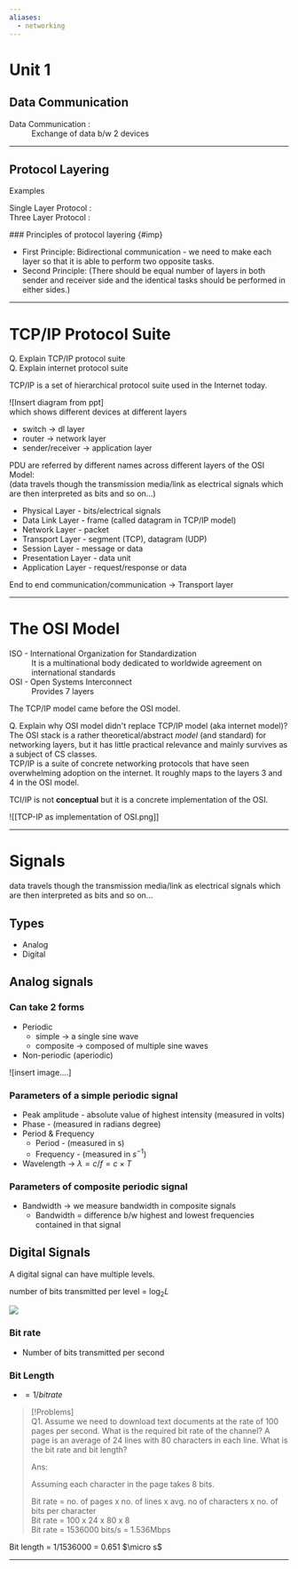```yaml
---
aliases:
  - networking
---
```

# Unit 1

## Data Communication

<dl> 
<dt>Data Communication :</dt>
<dd>Exchange of data b/w 2 devices</dd>
</dl>

---

## Protocol Layering

Examples 
<dl> 
<dt>Single Layer Protocol : </dt>
<dt>Three Layer Protocol : </dt>
</dl>
### Principles of protocol layering {#imp}

- First Principle: Bidirectional communication - we need to make each layer so that it is able to perform two opposite tasks.
- Second Principle: (There should be equal number of layers in both sender and receiver side and the identical tasks should be performed in either sides.)

---

# TCP/IP Protocol Suite

Q. Explain TCP/IP protocol suite  
Q. Explain internet protocol suite

TCP/IP is a set of hierarchical protocol suite used in the Internet today.

![Insert diagram from ppt]  
which shows different devices at different layers
- switch → dl layer
- router → network layer
- sender/receiver → application layer

PDU are referred by different names across different layers of the OSI Model:  
(data travels though the transmission media/link as electrical signals which are then interpreted as bits and so on...)
- Physical Layer - bits/electrical signals 
- Data Link Layer - frame (called datagram in TCP/IP model)
- Network Layer - packet
- Transport Layer - segment (TCP), datagram (UDP)
- Session Layer - message or data 
- Presentation Layer - data unit
- Application Layer - request/response or data

End to end communication/communication → Transport layer

---

# The OSI Model

<dl>
<dt>ISO - International Organization for Standardization </dt>
<dd>It is a multinational body dedicated to worldwide agreement on international standards</dd>
<dt>OSI - Open Systems Interconnect</dt>
<dd>Provides 7 layers</dd>
</dl>

The TCP/IP model came before the OSI model.

Q. Explain why OSI model didn't replace TCP/IP model (aka internet model)?  
The OSI stack is a rather theoretical/abstract _model_ (and standard) for networking layers, but it has little practical relevance and mainly survives as a subject of CS classes.  
TCP/IP is a suite of concrete networking protocols that have seen overwhelming adoption on the internet. It roughly maps to the layers 3 and 4 in the OSI model.  

TCI/IP is not **conceptual** but it is a concrete implementation of the OSI.

![[TCP-IP as implementation of OSI.png]]

---

# Signals

data travels though the transmission media/link as electrical signals which are then interpreted as bits and so on...

## Types 
- Analog
- Digital

## Analog signals 

### Can take 2 forms
- Periodic
	- simple → a single sine wave
	- composite → composed of multiple sine waves
- Non-periodic (aperiodic)

![insert image....]
### Parameters of a simple periodic signal
- Peak amplitude - absolute value of highest intensity (measured in volts)
- Phase - (measured in radians degree)
- Period & Frequency
	- Period - (measured in s)
	- Frequency - (measured in $s^{-1}$)
- Wavelength → $\lambda = c/f = c \times T$

### Parameters of composite periodic signal
- Bandwidth → we measure bandwidth in composite signals
	- Bandwidth = difference b/w highest and lowest frequencies contained in that signal

## Digital Signals

A digital signal can have multiple levels.

number of bits transmitted per level = $\log_{2}L$

![](Pasted%20image%2020230912133626.png)

### Bit rate
- Number of bits transmitted per second

### Bit Length
- $= 1/bitrate$

>[!Problems]  
>Q1. Assume we need to download text documents at the rate of 100 pages per second. What is the required bit rate of the channel? A page is an average of 24 lines with 80 characters in each line. What is the bit rate and bit length?
>
>Ans: 
>
>Assuming each character in the page takes 8 bits.
>
>Bit rate = no. of pages x no. of lines x avg. no of characters x no. of bits per character  
>Bit rate = 100 x 24 x 80 x 8  
>Bit rate = 1536000 bits/s = 1.536Mbps
>
Bit length = 1/1536000 = 0.651 $\micro s$

---

